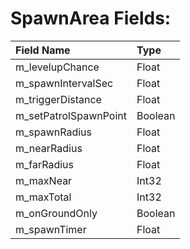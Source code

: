 # SpawnArea Fields:

| Field Name | Type |
| :- | :- |
| m_levelupChance | Float |
| m_spawnIntervalSec | Float |
| m_triggerDistance | Float |
| m_setPatrolSpawnPoint | Boolean |
| m_spawnRadius | Float |
| m_nearRadius | Float |
| m_farRadius | Float |
| m_maxNear | Int32 |
| m_maxTotal | Int32 |
| m_onGroundOnly | Boolean |
| m_spawnTimer | Float |
